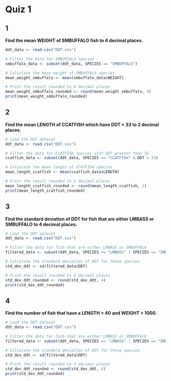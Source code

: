 # Quiz 1

## 1
**Find the mean WEIGHT of SMBUFFALO fish to 4 decimal places.**
```r
ddt_data <- read.csv("DDT.csv")

# Filter the data for SMBUFFALO species
smbuffalo_data <- subset(ddt_data, SPECIES == "SMBUFFALO")

# Calculate the mean weight of SMBUFFALO species
mean_weight_smbuffalo <- mean(smbuffalo_data$WEIGHT)

# Print the result rounded to 4 decimal places
mean_weight_smbuffalo_rounded <- round(mean_weight_smbuffalo, 4)
print(mean_weight_smbuffalo_rounded)
```

## 2
**Find the mean LENGTH of CCATFISH which have DDT > 33 to 2 decimal places.**
```r
# Load the DDT dataset
ddt_data <- read.csv("DDT.csv")

# Filter the data for CCATFISH species with DDT greater than 33
ccatfish_data <- subset(ddt_data, SPECIES == "CCATFISH" & DDT > 33)

# Calculate the mean length of CCATFISH species
mean_length_ccatfish <- mean(ccatfish_data$LENGTH)

# Print the result rounded to 2 decimal places
mean_length_ccatfish_rounded <- round(mean_length_ccatfish, 2)
print(mean_length_ccatfish_rounded)
```

## 3
**Find the standard deviation of DDT for fish that are either  LMBASS  or SMBUFFALO to 4 decimal places.**
```r
# Load the DDT dataset
ddt_data <- read.csv("DDT.csv")

# Filter the data for fish that are either LMBASS or SMBUFFALO
filtered_data <- subset(ddt_data, SPECIES == "LMBASS" | SPECIES == "SMBUFFALO")

# Calculate the standard deviation of DDT for these species
std_dev_ddt <- sd(filtered_data$DDT)

# Print the result rounded to 4 decimal places
std_dev_ddt_rounded <- round(std_dev_ddt, 4)
print(std_dev_ddt_rounded)
```

## 4
**Find the number of fish that have a LENGTH > 40  and WEIGHT > 1000.**
```r
# Load the DDT dataset
ddt_data <- read.csv("DDT.csv")

# Filter the data for fish that are either LMBASS or SMBUFFALO
filtered_data <- subset(ddt_data, SPECIES == "LMBASS" | SPECIES == "SMBUFFALO")

# Calculate the standard deviation of DDT for these species
std_dev_ddt <- sd(filtered_data$DDT)

# Print the result rounded to 4 decimal places
std_dev_ddt_rounded <- round(std_dev_ddt, 4)
print(std_dev_ddt_rounded)
```

